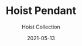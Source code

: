 ---
subtitle: "Hoist Collection"
image_secondary: "img/1d210a94b419fe924e29865f781375c1d7c82f08-2400x1200.png"
description: "Waterproof%2C%20minimalist%2C%20and%20available%20in%20a%20colorful%20variety%20of%20finishes%2C%20Hoist%20goes%20just%20about%20anywhere%3A%20indoors%20or%20outdoors%2C%20as%20a%20wall-mount%20or%20a%20pendant.%20With%20a%20range%20of%20sizes%20for%20its%20circular%20shade%2C%20make%20a%20statement%20large%20or%20small."
category: "Pendants"
designer: "Rbw"
tags: 
  - "Pendants"
title: "Hoist Pendant"
href: "https://rbw.com/products/hoist-pendant/21-b-pcxx-27-120_tm_dex-ip65"
image_primary: "img/HP_default.jpg"
manufacturer: "Rich Brilliant Willing"
slug: "/manufacturers/rbw/pendants/rbw-hoist-pendant"
date: "2021-05-13"
---